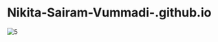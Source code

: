 # Nikita-Sairam-Vummadi-.github.io
![5](https://user-images.githubusercontent.com/88283470/170971246-a837df8a-700b-47a6-b7ce-3fcc2f5022f5.jpeg)

